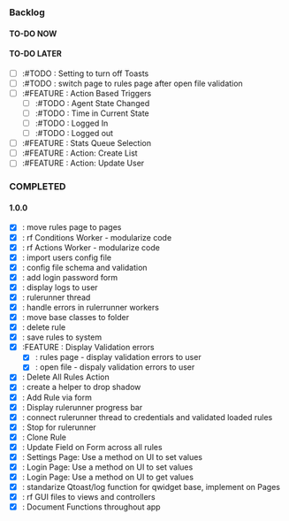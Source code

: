 ### Backlog

#### TO-DO NOW

#### TO-DO LATER

- [ ] :#TODO : Setting to turn off Toasts
- [ ] :#TODO : switch page to rules page after open file validation
- [ ] :#FEATURE : Action Based Triggers
  - [ ] :#TODO : Agent State Changed
  - [ ] :#TODO : Time in Current State
  - [ ] :#TODO : Logged In
  - [ ] :#TODO : Logged out
- [ ] :#FEATURE : Stats Queue Selection
- [ ] :#FEATURE : Action: Create List
- [ ] :#FEATURE : Action: Update User

### COMPLETED

#### 1.0.0

- [x] : move rules page to pages
- [x] : rf Conditions Worker - modularize code
- [x] : rf Actions Worker - modularize code
- [x] : import users config file
- [x] : config file schema and validation
- [x] : add login password form
- [x] : display logs to user
- [x] : rulerunner thread
- [x] : handle errors in rulerrunner workers
- [x] : move base classes to folder
- [x] : delete rule
- [x] : save rules to system
- [x] :FEATURE : Display Validation errors
  - [x] : rules page - display validation errors to user
  - [x] : open file - dispaly validation errors to user
- [x] : Delete All Rules Action
- [x] : create a helper to drop shadow
- [x] : Add Rule via form
- [x] : Display rulerunner progress bar
- [x] : connect rulerunner thread to credentials and validated loaded rules
- [x] : Stop for rulerunner
- [x] : Clone Rule
- [x] : Update Field on Form across all rules
- [x] : Settings Page: Use a method on UI to set values
- [x] : Login Page: Use a method on UI to set values
- [x] : Login Page: Use a method on UI to get values
- [x] : standarize Qtoast/log function for qwidget base, implement on Pages
- [x] : rf GUI files to views and controllers
- [x] : Document Functions throughout app
